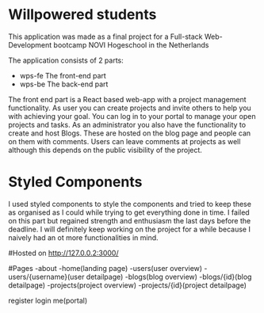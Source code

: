 # Willpowered students

This application was made as a final project for a Full-stack Web-Development bootcamp NOVI Hogeschool in the
Netherlands

The application consists of 2 parts:

- wps-fe The front-end part
- wps-be The back-end part

The front end part is a React based web-app with a project management functionality. As user you can create projects and
invite others to help you with achieving your goal. You can log in to your portal to manage your open projects and
tasks. As an administrator you also have the functionality to create and host Blogs. These are hosted on the blog page
and people can on them with comments. Users can leave comments at projects as well although this depends on the public
visibility of the project.

# Styled Components

I used styled components to style the components and tried to keep these as organised as I could while trying to get
everything done in time. I failed on this part but regained strength and enthusiasm the last days before the deadline. I
will definitely keep working on the project for a while because I naively had an ot more functionalities in mind.  

#Hosted on http://127.0.0.2:3000/

#Pages
-about
-home(landing page)
-users(user overview)
-users/{username}(user detailpage)
-blogs(blog overview)
-blogs/{id}(blog detailpage)
-projects(project overview)
-projects/{id}(project detailpage)

register 
login 
me(portal)



